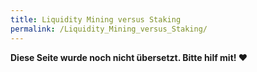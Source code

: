 ```yaml
---
title: Liquidity Mining versus Staking
permalink: /Liquidity_Mining_versus_Staking/
---
```


**Diese Seite wurde noch nicht übersetzt. Bitte hilf mit! ❤**
